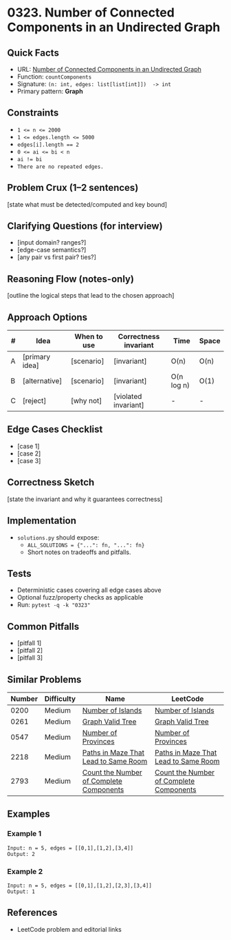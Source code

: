 # 0323. Number of Connected Components in an Undirected Graph

## Quick Facts

- URL: [Number of Connected Components in an Undirected Graph](https://leetcode.com/problems/number-of-connected-components-in-an-undirected-graph/)
- Function: `countComponents`
- Signature: `(n: int, edges: list[list[int]])  -> int`
- Primary pattern: **Graph**

## Constraints

- `1 <= n <= 2000`
- `1 <= edges.length <= 5000`
- `edges[i].length == 2`
- `0 <= ai <= bi < n`
- `ai != bi`
- `There are no repeated edges.`

## Problem Crux (1–2 sentences)

[state what must be detected/computed and key bound]

## Clarifying Questions (for interview)

- [input domain? ranges?]
- [edge-case semantics?]
- [any pair vs first pair? ties?]

## Reasoning Flow (notes-only)

[outline the logical steps that lead to the chosen approach]

## Approach Options

| # | Idea | When to use | Correctness invariant | Time | Space |
|---|------|-------------|-----------------------|------|-------|
| A | [primary idea] | [scenario] | [invariant] | O(n) | O(n) |
| B | [alternative] | [scenario] | [invariant] | O(n log n) | O(1) |
| C | [reject] | [why not] | [violated invariant] | - | - |

## Edge Cases Checklist

- [case 1]
- [case 2]
- [case 3]

## Correctness Sketch

[state the invariant and why it guarantees correctness]

## Implementation

- `solutions.py` should expose:
  - `ALL_SOLUTIONS = {"...": fn, "...": fn}`
  - Short notes on tradeoffs and pitfalls.

## Tests

- Deterministic cases covering all edge cases above
- Optional fuzz/property checks as applicable
- Run: `pytest -q -k "0323"`

## Common Pitfalls

- [pitfall 1]
- [pitfall 2]
- [pitfall 3]

## Similar Problems

| Number | Difficulty | Name | LeetCode |
|---|---|---|---|
| 0200 | Medium | [Number of Islands](../0200-number-of-islands/readme.md) | [Number of Islands](https://leetcode.com/problems/number-of-islands/) |
| 0261 | Medium | [Graph Valid Tree](../0261-graph-valid-tree/readme.md) | [Graph Valid Tree](https://leetcode.com/problems/graph-valid-tree/) |
| 0547 | Medium | [Number of Provinces](../0547-number-of-provinces/readme.md) | [Number of Provinces](https://leetcode.com/problems/number-of-provinces/) |
| 2218 | Medium | [Paths in Maze That Lead to Same Room](../2218-paths-in-maze-that-lead-to-same-room/readme.md) | [Paths in Maze That Lead to Same Room](https://leetcode.com/problems/paths-in-maze-that-lead-to-same-room/) |
| 2793 | Medium | [Count the Number of Complete Components](../2793-count-the-number-of-complete-components/readme.md) | [Count the Number of Complete Components](https://leetcode.com/problems/count-the-number-of-complete-components/) |

## Examples

### Example 1

```text
Input: n = 5, edges = [[0,1],[1,2],[3,4]]
Output: 2
```

### Example 2

```text
Input: n = 5, edges = [[0,1],[1,2],[2,3],[3,4]]
Output: 1
```

## References

- LeetCode problem and editorial links
